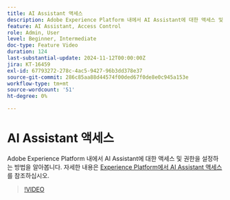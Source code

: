 ```yaml
---
title: AI Assistant 액세스
description: Adobe Experience Platform 내에서 AI Assistant에 대한 액세스 및 권한을 설정하는 방법을 알아봅니다.
feature: AI Assistant, Access Control
role: Admin, User
level: Beginner, Intermediate
doc-type: Feature Video
duration: 124
last-substantial-update: 2024-11-12T00:00:00Z
jira: KT-16459
exl-id: 67793272-278c-4ac5-9427-96b3dd378e37
source-git-commit: 286c85aa88d44574f00ded67f0de8e0c945a153e
workflow-type: tm+mt
source-wordcount: '51'
ht-degree: 0%

---
```


# AI Assistant 액세스

Adobe Experience Platform 내에서 AI Assistant에 대한 액세스 및 권한을 설정하는 방법을 알아봅니다. 자세한 내용은 [Experience Platform에서 AI Assistant 액세스](https://experienceleague.adobe.com/ko/docs/experience-platform/ai-assistant/access)를 참조하십시오.

>[!VIDEO](https://video.tv.adobe.com/v/3475926/?captions=kor&learn=on&enablevpops)
